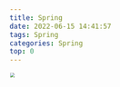 ```yaml
---
title: Spring
date: 2022-06-15 14:41:57
tags: Spring
categories: Spring
top: 0
---
```

<img src="https://gimg2.baidu.com/image_search/src=http%3A%2F%2Fup.enterdesk.com%2Fphoto%2F2012-3-2%2Fenterdesk.com-B526ECADD33DBD367676A93E051BA1EC.jpg&refer=http%3A%2F%2Fup.enterdesk.com&app=2002&size=f9999,10000&q=a80&n=0&g=0n&fmt=auto?sec=1657871813&t=5e5c31d4123829265254e4222ec0b3f7" style="zoom: 50%;" width="2400" height="800"/>

<!-- less -->







